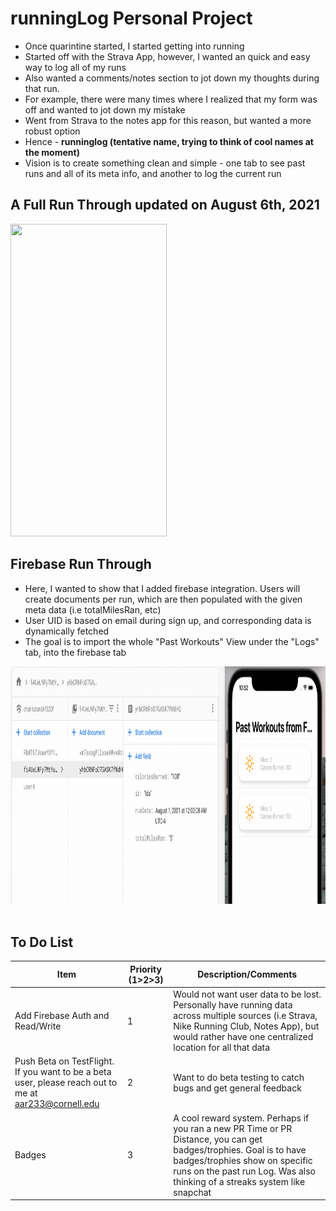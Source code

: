 # runningLog Personal Project
* Once quarintine started, I started getting into running
* Started off with the Strava App, however, I wanted an quick and easy way to log all of my runs 
* Also wanted a comments/notes section to jot down my thoughts during that run. 
* For example, there were many times where I realized that my form was off and wanted to jot down my mistake
* Went from Strava to the notes app for this reason, but wanted a more robust option
* Hence - __runninglog (tentative name, trying to think of cool names at the moment)__ 
* Vision is to create something clean and simple - one tab to see past runs and all of its meta info, and another to log the current run




## A Full Run Through updated on August 6th, 2021
<img src="full.gif" width="250" height="500"/>

## Firebase Run Through 
* Here, I wanted to show that I added firebase integration. Users will create documents per run, which are then populated with the given meta data (i.e totalMilesRan, etc)
* User UID is based on email during sign up, and corresponding data is dynamically fetched
* The goal is to import the whole "Past Workouts" View under the "Logs" tab, into the firebase tab
<img src="firebase.gif" width="1200" height="380"/>
<br/>
<br/>

## To Do List
| Item  |Priority (**1**>2>3)   | Description/Comments
|---|---|---|
| Add Firebase Auth and Read/Write |   1 | Would not want user data to be lost. Personally have running data across multiple sources (i.e Strava, Nike Running Club, Notes App), but would rather have one centralized location for all that data|
| Push Beta on TestFlight. If you want to be a beta user, please reach out to me at aar233@cornell.edu  | 2  | Want to do beta testing to catch bugs and get general feedback|
| Badges  |  3 | A cool reward system. Perhaps if you ran a new PR Time or PR Distance, you can get badges/trophies. Goal is to have badges/trophies show on specific runs on the past run Log. Was also thinking of a streaks system like snapchat|
